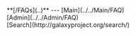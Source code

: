 <div class='linkbox'>
**[/FAQs](..)**
---
[Main](../../Main/FAQ)<br />
[Admin](../../Admin/FAQ)<br />
[Search](http://galaxyproject.org/search/)
</div>
